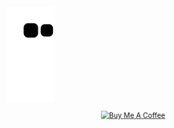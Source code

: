 ![github contribution grid snake animation](https://raw.githubusercontent.com/ken109/ken109/output/github-contribution-grid-snake.svg)

<p align="center">
  <a href="https://www.buymeacoffee.com/ken109" target="_blank"><img src="https://cdn.buymeacoffee.com/buttons/v2/default-yellow.png" alt="Buy Me A Coffee" style="height: 60px !important;width: 217px !important;" ></a>
</p>

<!-- <a href="https://github.com/anuraghazra/github-readme-stats">
  <img align="left" src="https://github-readme-stats.vercel.app/api?username=ken109&count_private=true&show_icons=true&bg_color=30,e96443,904e95&title_color=fff&text_color=fff" />
</a>
<a href="https://github.com/anuraghazra/github-readme-stats">
  <img align="left" src="https://github-readme-stats.vercel.app/api/top-langs/?username=ken109&bg_color=30,e96443,904e95&title_color=fff&text_color=fff" />
</a> -->
